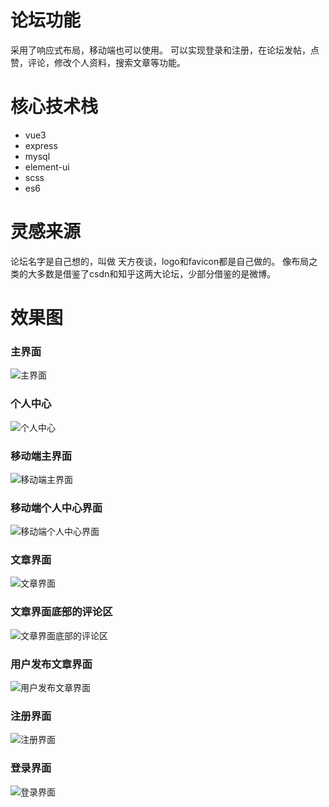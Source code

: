 # 论坛功能
采用了响应式布局，移动端也可以使用。
可以实现登录和注册，在论坛发帖，点赞，评论，修改个人资料，搜索文章等功能。

# 核心技术栈
- vue3
- express
- mysql
- element-ui
- scss
- es6

# 灵感来源
论坛名字是自己想的，叫做 天方夜谈，logo和favicon都是自己做的。
像布局之类的大多数是借鉴了csdn和知乎这两大论坛，少部分借鉴的是微博。

# 效果图


### 主界面
![主界面](https://github.com/dearDreamWeb/blogSystem/blob/master/upload/images/1.png)

### 个人中心
![个人中心](https://github.com/dearDreamWeb/blogSystem/blob/master/upload/images/2.png)

### 移动端主界面
![移动端主界面](https://github.com/dearDreamWeb/blogSystem/blob/master/upload/images/8.png)

### 移动端个人中心界面
![移动端个人中心界面](https://github.com/dearDreamWeb/blogSystem/blob/master/upload/images/9.png)

### 文章界面
![文章界面](https://github.com/dearDreamWeb/blogSystem/blob/master/upload/images/3.png)

### 文章界面底部的评论区
![文章界面底部的评论区](https://github.com/dearDreamWeb/blogSystem/blob/master/upload/images/4.png)

### 用户发布文章界面
![用户发布文章界面](https://github.com/dearDreamWeb/blogSystem/blob/master/upload/images/5.png)

### 注册界面
![注册界面](https://github.com/dearDreamWeb/blogSystem/blob/master/upload/images/6.png)

### 登录界面
![登录界面](https://github.com/dearDreamWeb/blogSystem/blob/master/upload/images/7.png)

